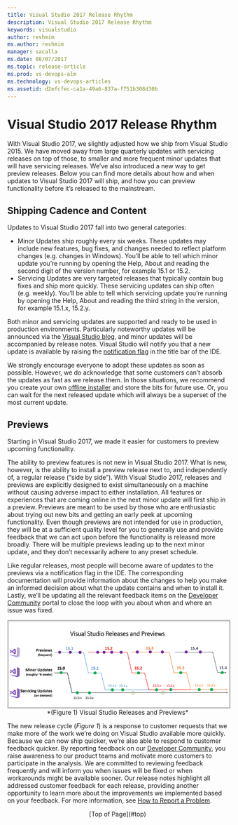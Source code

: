 ```yaml
---
title: Visual Studio 2017 Release Rhythm
description: Visual Studio 2017 Release Rhythm
keywords: visualstudio
author: reshmim
ms.author: reshmim
manager: sacalla
ms.date: 08/07/2017
ms.topic: release-article
ms.prod: vs-devops-alm
ms.technology: vs-devops-articles
ms.assetid: d2efcfec-ca1a-49a6-837a-f751b308d30b
---
```


# <a id="top"> </a> Visual Studio 2017 Release Rhythm
With Visual Studio 2017, we slightly adjusted how we ship from Visual Studio 2015. We have moved away from large quarterly updates with servicing releases on top of those, 
to smaller and more frequent minor updates that will have servicing releases. We’ve also introduced a new way to get preview releases. Below you can find more details 
about how and when updates to Visual Studio 2017 will ship, and how you can preview functionality before it’s released to the mainstream. 

## Shipping Cadence and Content
Updates to Visual Studio 2017 fall into two general categories:     
* Minor Updates ship roughly every six weeks. These updates may include new features, bug fixes, and changes needed to reflect platform changes (e.g. changes in Windows). 
You’ll be able to tell which minor update you’re running by opening the Help, About and reading the second digit of the version number, for example 15.1 or 15.2.
* Servicing Updates are very targeted releases that typically contain bug fixes and ship more quickly. These servicing updates can ship often (e.g. weekly). You’ll be able 
to tell which servicing update you’re running by opening the Help, About and reading the third string in the version, for example 15.1.x, 15.2.y. 

Both minor and servicing updates are supported and ready to be used in production environments. Particularly noteworthy updates will be announced via the [Visual Studio 
blog](https://blogs.msdn.microsoft.com/visualstudio/), and minor updates will be accompanied by release notes. Visual Studio will notify you that a new update is available 
by raising the [notification flag](https://docs.microsoft.com/en-us/visualstudio/ide/visual-studio-notifications) in the title bar of the IDE.

We strongly encourage everyone to adopt these updates as soon as possible. However, we do acknowledge that some customers can’t absorb the updates as fast as we release them. 
In those situations, we recommend you create your own [offline installer](https://docs.microsoft.com/en-us/visualstudio/install/create-an-offline-installation-of-visual-studio) 
and store the bits for future use. Or, you can wait for the next released update which will always be a superset of the most current update. 

## Previews
Starting in Visual Studio 2017, we made it easier for customers to preview upcoming functionality. 

The ability to preview features is not new in Visual Studio 2017. What is new, however, is the ability to install a preview release next to, and independently of, a regular 
release (“side by side”). With Visual Studio 2017, releases and previews are explicitly designed to exist simultaneously on a machine without causing adverse impact to either 
installation. All features or experiences that are coming online in the next minor update will first ship in a preview. Previews are meant to be used by those who are enthusiastic 
about trying out new bits and getting an early peek at upcoming functionality. Even though previews are not intended for use in production, they will be at a sufficient quality 
level for you to generally use and provide feedback that we can act upon before the functionality is released more broadly. There will be multiple previews leading up to the next 
minor update, and they don’t necessarily adhere to any preset schedule. 

Like regular releases, most people will become aware of updates to the previews via a notification flag in the IDE. The corresponding documentation will provide information 
about the changes to help you make an informed decision about what the update contains and when to install it. Lastly, we’ll be updating all the relevant feedback items on 
the [Developer Community](https://developercommunity.visualstudio.com/) portal to close the loop with you about when and where an issue was fixed.

<img src="media/vs-releases-previews.png" alt="Visual Studio Releases and Previews" style="border:3px solid Silver; display: block; margin: auto;">
<center>*(Figure 1) Visual Studio Releases and Previews*</center>

The new release cycle (_Figure 1_) is a response to customer requests that we make more of the work we’re doing on Visual Studio available more quickly. Because we can now 
ship quicker, we’re also able to respond to customer feedback quicker. By reporting feedback on our [Developer Community](https://developercommunity.visualstudio.com/), you 
raise awareness to our product teams and motivate more customers to participate in the analysis. We are committed to reviewing feedback frequently and will inform you when 
issues will be fixed or when workarounds might be available sooner. Our release notes highlight all addressed customer feedback for each release, providing another opportunity 
to learn more about the improvements we implemented based on your feedback. For more information, see [How to Report a Problem](https://docs.microsoft.com/en-us/visualstudio/ide/how-to-report-a-problem-with-visual-studio-2017).

<center>[Top of Page](#top)</center>



